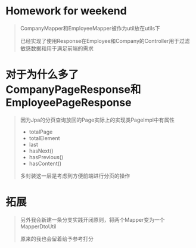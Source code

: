 # Homework for weekend
> CompanyMapper和EmployeeMapper被作为util放在utils下
>
> 已经实现了使用Response在Employee和Company的Controller用于过滤敏感数据和用于满足前端的需求
> 


# 对于为什么多了CompanyPageResponse和EmployeePageResponse
> 因为Jpa的分页查询放回的Page实际上的实现类PageImpl中有属性
>
> - totalPage
> - totalElement
> - last
> - hasNext()
> - hasPrevious()
> - hasContent()
>
>多封装这一层是考虑到方便前端进行分页的操作
>


# 拓展

> 另外我会新建一条分支实践开闭原则，将两个Mapper变为一个MapperDtoUtil
>
> 原来的我也会留着给予参考打分   